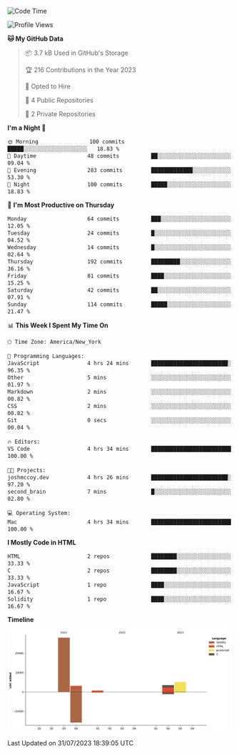 <!-- # 👋 Hello, World! 🌎
## I'm Josh, a chef & self-taught developer.

I'm actively progressing through [roadmap.sh Full-Stack Developer roadmap](https://roadmap.sh/full-stack).  
HTML
CSS
JS
npm
Git
Tailwind
React
node.js
Python
SwiftUI
Solidity
Rust
I'm currently progressing through:
CS50X - Introduction to Computer Science 👨‍💻
CS50P - Introduction to Programming with Python 🐍
CS50W - Web Programming with Python and JavaScript 🕸️


<!--START_SECTION:waka-->
![Code Time](http://img.shields.io/badge/Code%20Time-26%20hrs%2021%20mins-blue)

![Profile Views](http://img.shields.io/badge/Profile%20Views-232-blue)

**🐱 My GitHub Data** 

> 📦 3.7 kB Used in GitHub's Storage 
 > 
> 🏆 216 Contributions in the Year 2023
 > 
> 💼 Opted to Hire
 > 
> 📜 4 Public Repositories 
 > 
> 🔑 2 Private Repositories 
 > 
**I'm a Night 🦉** 

```text
🌞 Morning                100 commits         █████░░░░░░░░░░░░░░░░░░░░   18.83 % 
🌆 Daytime                48 commits          ██░░░░░░░░░░░░░░░░░░░░░░░   09.04 % 
🌃 Evening                283 commits         █████████████░░░░░░░░░░░░   53.30 % 
🌙 Night                  100 commits         █████░░░░░░░░░░░░░░░░░░░░   18.83 % 
```
📅 **I'm Most Productive on Thursday** 

```text
Monday                   64 commits          ███░░░░░░░░░░░░░░░░░░░░░░   12.05 % 
Tuesday                  24 commits          █░░░░░░░░░░░░░░░░░░░░░░░░   04.52 % 
Wednesday                14 commits          █░░░░░░░░░░░░░░░░░░░░░░░░   02.64 % 
Thursday                 192 commits         █████████░░░░░░░░░░░░░░░░   36.16 % 
Friday                   81 commits          ████░░░░░░░░░░░░░░░░░░░░░   15.25 % 
Saturday                 42 commits          ██░░░░░░░░░░░░░░░░░░░░░░░   07.91 % 
Sunday                   114 commits         █████░░░░░░░░░░░░░░░░░░░░   21.47 % 
```


📊 **This Week I Spent My Time On** 

```text
🕑︎ Time Zone: America/New_York

💬 Programming Languages: 
JavaScript               4 hrs 24 mins       ████████████████████████░   96.35 % 
Other                    5 mins              ░░░░░░░░░░░░░░░░░░░░░░░░░   01.97 % 
Markdown                 2 mins              ░░░░░░░░░░░░░░░░░░░░░░░░░   00.82 % 
CSS                      2 mins              ░░░░░░░░░░░░░░░░░░░░░░░░░   00.82 % 
Git                      0 secs              ░░░░░░░░░░░░░░░░░░░░░░░░░   00.04 % 

🔥 Editors: 
VS Code                  4 hrs 34 mins       █████████████████████████   100.00 % 

🐱‍💻 Projects: 
joshmccoy.dev            4 hrs 26 mins       ████████████████████████░   97.20 % 
second_brain             7 mins              █░░░░░░░░░░░░░░░░░░░░░░░░   02.80 % 

💻 Operating System: 
Mac                      4 hrs 34 mins       █████████████████████████   100.00 % 
```

**I Mostly Code in HTML** 

```text
HTML                     2 repos             ████████░░░░░░░░░░░░░░░░░   33.33 % 
C                        2 repos             ████████░░░░░░░░░░░░░░░░░   33.33 % 
JavaScript               1 repo              ████░░░░░░░░░░░░░░░░░░░░░   16.67 % 
Solidity                 1 repo              ████░░░░░░░░░░░░░░░░░░░░░   16.67 % 
```



**Timeline**

![Lines of Code chart](https://raw.githubusercontent.com/joshmccoydev/joshmccoydev/main/assets/bar_graph.png)


 Last Updated on 31/07/2023 18:39:05 UTC
<!--END_SECTION:waka-->

